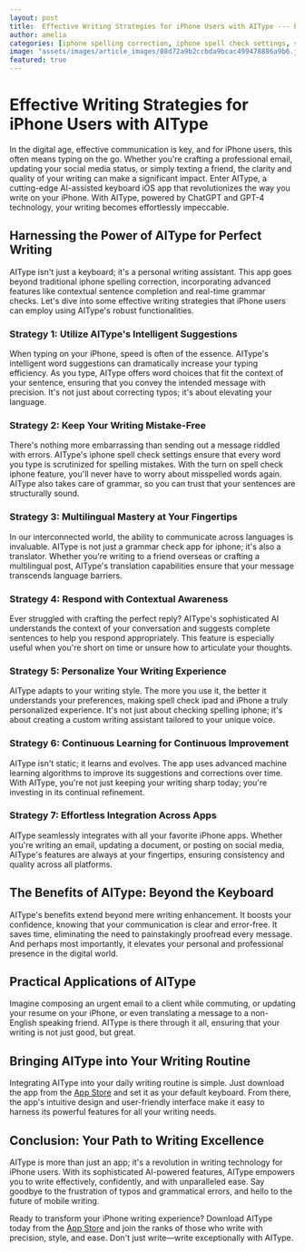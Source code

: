 ```yaml
---
layout: post
title:  Effective Writing Strategies for iPhone Users with AIType --- Provide tips and strategies for effective writing on iPhone, utilizing AIType's features.
author: amelia
categories: [iphone spelling correction, iphone spell check settings, spell check ipad, iphone spellcheck, check spelling iphone, turn on spell check iphone, grammar check app for iphone]
image: "assets/images/article_images/88d72a9b2ccbda9bcac499478886a9b6.jpg"
featured: true
---
```


# Effective Writing Strategies for iPhone Users with AIType

In the digital age, effective communication is key, and for iPhone users, this often means typing on the go. Whether you're crafting a professional email, updating your social media status, or simply texting a friend, the clarity and quality of your writing can make a significant impact. Enter AIType, a cutting-edge AI-assisted keyboard iOS app that revolutionizes the way you write on your iPhone. With AIType, powered by ChatGPT and GPT-4 technology, your writing becomes effortlessly impeccable.

## Harnessing the Power of AIType for Perfect Writing

AIType isn't just a keyboard; it's a personal writing assistant. This app goes beyond traditional iphone spelling correction, incorporating advanced features like contextual sentence completion and real-time grammar checks. Let's dive into some effective writing strategies that iPhone users can employ using AIType's robust functionalities.

### Strategy 1: Utilize AIType's Intelligent Suggestions

When typing on your iPhone, speed is often of the essence. AIType's intelligent word suggestions can dramatically increase your typing efficiency. As you type, AIType offers word choices that fit the context of your sentence, ensuring that you convey the intended message with precision. It's not just about correcting typos; it's about elevating your language.

### Strategy 2: Keep Your Writing Mistake-Free

There's nothing more embarrassing than sending out a message riddled with errors. AIType's iphone spell check settings ensure that every word you type is scrutinized for spelling mistakes. With the turn on spell check iphone feature, you'll never have to worry about misspelled words again. AIType also takes care of grammar, so you can trust that your sentences are structurally sound.

### Strategy 3: Multilingual Mastery at Your Fingertips

In our interconnected world, the ability to communicate across languages is invaluable. AIType is not just a grammar check app for iphone; it's also a translator. Whether you're writing to a friend overseas or crafting a multilingual post, AIType's translation capabilities ensure that your message transcends language barriers.

### Strategy 4: Respond with Contextual Awareness

Ever struggled with crafting the perfect reply? AIType's sophisticated AI understands the context of your conversation and suggests complete sentences to help you respond appropriately. This feature is especially useful when you're short on time or unsure how to articulate your thoughts.

### Strategy 5: Personalize Your Writing Experience

AIType adapts to your writing style. The more you use it, the better it understands your preferences, making spell check ipad and iPhone a truly personalized experience. It's not just about checking spelling iphone; it's about creating a custom writing assistant tailored to your unique voice.

### Strategy 6: Continuous Learning for Continuous Improvement

AIType isn't static; it learns and evolves. The app uses advanced machine learning algorithms to improve its suggestions and corrections over time. With AIType, you're not just keeping your writing sharp today; you're investing in its continual refinement.

### Strategy 7: Effortless Integration Across Apps

AIType seamlessly integrates with all your favorite iPhone apps. Whether you're writing an email, updating a document, or posting on social media, AIType's features are always at your fingertips, ensuring consistency and quality across all platforms.

## The Benefits of AIType: Beyond the Keyboard

AIType's benefits extend beyond mere writing enhancement. It boosts your confidence, knowing that your communication is clear and error-free. It saves time, eliminating the need to painstakingly proofread every message. And perhaps most importantly, it elevates your personal and professional presence in the digital world.

## Practical Applications of AIType

Imagine composing an urgent email to a client while commuting, or updating your resume on your iPhone, or even translating a message to a non-English speaking friend. AIType is there through it all, ensuring that your writing is not just good, but great.

## Bringing AIType into Your Writing Routine

Integrating AIType into your daily writing routine is simple. Just download the app from the [App Store](https://apps.apple.com/us/app/aitype-grammar-check-keyboard/id6469163944) and set it as your default keyboard. From there, the app's intuitive design and user-friendly interface make it easy to harness its powerful features for all your writing needs.

## Conclusion: Your Path to Writing Excellence

AIType is more than just an app; it's a revolution in writing technology for iPhone users. With its sophisticated AI-powered features, AIType empowers you to write effectively, confidently, and with unparalleled ease. Say goodbye to the frustration of typos and grammatical errors, and hello to the future of mobile writing.

Ready to transform your iPhone writing experience? Download AIType today from the [App Store](https://apps.apple.com/us/app/aitype-grammar-check-keyboard/id6469163944) and join the ranks of those who write with precision, style, and ease. Don't just write—write exceptionally with AIType.
